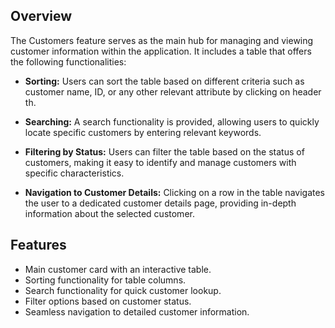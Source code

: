 ## Overview

The Customers feature serves as the main hub for managing and viewing customer information within the application. It includes a table that offers the following functionalities:

- **Sorting:** Users can sort the table based on different criteria such as customer name, ID, or any other relevant attribute by clicking on header th.

- **Searching:** A search functionality is provided, allowing users to quickly locate specific customers by entering relevant keywords.

- **Filtering by Status:** Users can filter the table based on the status of customers, making it easy to identify and manage customers with specific characteristics.

- **Navigation to Customer Details:** Clicking on a row in the table navigates the user to a dedicated customer details page, providing in-depth information about the selected customer.

## Features

- Main customer card with an interactive table.
- Sorting functionality for table columns.
- Search functionality for quick customer lookup.
- Filter options based on customer status.
- Seamless navigation to detailed customer information.

